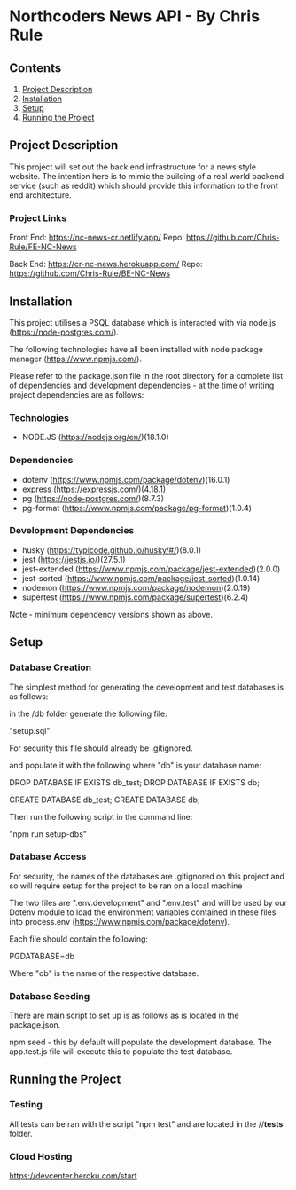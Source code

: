 # Northcoders News API - By Chris Rule

## Contents

1. [Project Description](#project-description)
2. [Installation](#installation)
3. [Setup](#setup)
4. [Running the Project](#running-the-project)

## Project Description

This project will set out the back end infrastructure for a news style website. The intention here is to mimic the building of a real world backend service (such as reddit) which should provide this information to the front end architecture.

### Project Links

Front End: https://nc-news-cr.netlify.app/
Repo: https://github.com/Chris-Rule/FE-NC-News

Back End: https://cr-nc-news.herokuapp.com/
Repo: https://github.com/Chris-Rule/BE-NC-News

## Installation

This project utilises a PSQL database which is interacted with via node.js (https://node-postgres.com/).

The following technologies have all been installed with node package manager (https://www.npmjs.com/).

Please refer to the package.json file in the root directory for a complete list of dependencies and development dependencies - at the time of writing project dependencies are as follows:

### Technologies

- NODE.JS (https://nodejs.org/en/)(18.1.0)

### Dependencies

- dotenv (https://www.npmjs.com/package/dotenv)(16.0.1)
- express (https://expressjs.com/)(4.18.1)
- pg (https://node-postgres.com/)(8.7.3)
- pg-format (https://www.npmjs.com/package/pg-format)(1.0.4)

### Development Dependencies

- husky (https://typicode.github.io/husky/#/)(8.0.1)
- jest (https://jestjs.io/)(27.5.1)
- jest-extended (https://www.npmjs.com/package/jest-extended)(2.0.0)
- jest-sorted (https://www.npmjs.com/package/jest-sorted)(1.0.14)
- nodemon (https://www.npmjs.com/package/nodemon)(2.0.19)
- supertest (https://www.npmjs.com/package/supertest)(6.2.4)

Note - minimum dependency versions shown as above.

## Setup

### Database Creation

The simplest method for generating the development and test databases is as follows:

in the /db folder generate the following file:

"setup.sql"

For security this file should already be .gitignored.

and populate it with the following where "db" is your database name:

DROP DATABASE IF EXISTS db_test;
DROP DATABASE IF EXISTS db;

CREATE DATABASE db_test;
CREATE DATABASE db;

Then run the following script in the command line:

"npm run setup-dbs"

### Database Access

For security, the names of the databases are .gitignored on this project and so will require setup for the project to be ran on a local machine

The two files are ".env.development" and ".env.test" and will be used by our Dotenv module to load the environment variables contained in these files into process.env (https://www.npmjs.com/package/dotenv).

Each file should contain the following:

PGDATABASE=db

Where "db" is the name of the respective database.

### Database Seeding

There are main script to set up is as follows as is located in the package.json.

npm seed - this by default will populate the development database. The app.test.js file will execute this to populate the test database.

## Running the Project

### Testing

All tests can be ran with the script "npm test" and are located in the //**tests** folder.

### Cloud Hosting

https://devcenter.heroku.com/start
